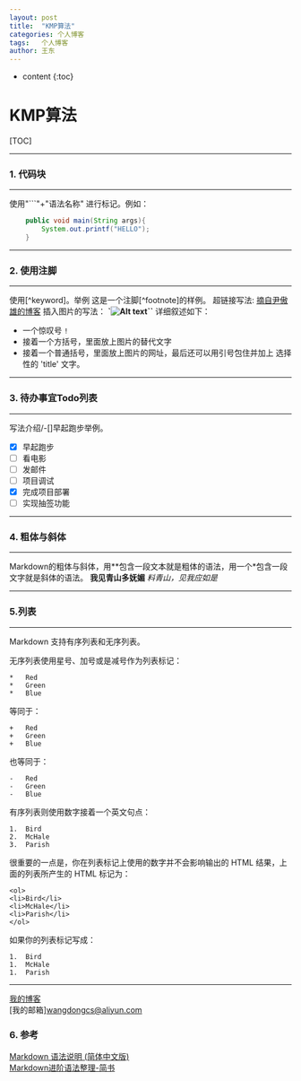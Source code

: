 ```yaml
---
layout: post
title:  "KMP算法"
categories: 个人博客
tags:   个人博客
author: 王东
---
```




* content
{:toc}



KMP算法
=====
[TOC]
***
### 1. 代码块
---
使用"```"+"语法名称" 进行标记。例如：

``` java
    public void main(String args){
        System.out.printf("HELLO");
    } 
```

---
### 2. 使用注脚
---
使用[^keyword]。举例
这是一个注脚[^footnote]的样例。
超链接写法: [摘自尹傲雄的博客](http://blog.csdn.net/yinaoxiong/article/details/54025482)
插入图片的写法：
**`![Alt text](/path/to/img.jpg)``**
详细叙述如下：

*   一个惊叹号 `!`
*   接着一个方括号，里面放上图片的替代文字
*   接着一个普通括号，里面放上图片的网址，最后还可以用引号包住并加上
    选择性的 'title' 文字。

---
### 3. 待办事宜Todo列表
---
写法介绍/-[]早起跑步举例。


- [x] 早起跑步
- [ ] 看电影
- [ ] 发邮件
- [ ] 项目调试
- [x] 完成项目部署
- [ ] 实现抽签功能

---
### 4. 粗体与斜体
---
Markdown的粗体与斜体，用\*\*包含一段文本就是粗体的语法，用一个\*包含一段文字就是斜体的语法。
**我见青山多妩媚**
*料青山，见我应如是*

---
### 5.列表
---

Markdown 支持有序列表和无序列表。

无序列表使用星号、加号或是减号作为列表标记：

    *   Red
    *   Green
    *   Blue

等同于：

    +   Red
    +   Green
    +   Blue

也等同于：

    -   Red
    -   Green
    -   Blue

有序列表则使用数字接着一个英文句点：

    1.  Bird
    2.  McHale
    3.  Parish

很重要的一点是，你在列表标记上使用的数字并不会影响输出的 HTML 结果，上面的列表所产生的 HTML 标记为：

    <ol>
    <li>Bird</li>
    <li>McHale</li>
    <li>Parish</li>
    </ol>

如果你的列表标记写成：

    1.  Bird
    1.  McHale
    1.  Parish
    
---
[我的博客][3]   <br>
[我的邮箱]<wangdongcs@aliyun.com>   <br>
### 6. 参考
[Markdown 语法说明 (简体中文版)][1]  <br>
[Markdown进阶语法整理-简书][2]      <br>

[1]:http://www.appinn.com/markdown/
[2]:http://www.jianshu.com/p/0b257de21eb5
[3]:http://www.kingseast.me